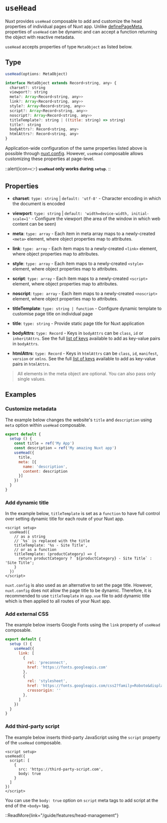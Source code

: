 # `useHead`

Nuxt provides `useHead` composable to add and customize the head properties of individual pages of Nuxt app. Unlike [definePageMeta](/api/utils/define-page-meta), properties of `useHead` can be dynamic and can accept a function returning the object with reactive metadata.

`useHead` accepts properties of type `MetaObject` as listed below.

## Type

```js [Signature]
useHead(options: MetaObject)

interface MetaObject extends Record<string, any> {
  charset?: string
  viewport?: string
  meta?: Array<Record<string, any>>
  link?: Array<Record<string, any>>
  style?: Array<Record<string, any>>
  script?: Array<Record<string, any>>
  noscript?: Array<Record<string, any>>
  titleTemplate?: string | ((title: string) => string)
  title?: string
  bodyAttrs?: Record<string, any>
  htmlAttrs?: Record<string, any>
}
```

Application-wide configuration of the same properties listed above is possible through [nuxt.config](/api/configuration/nuxt.config#head). However, `useHead` composable allows customizing these properties at page-level.

::alert{icon=👉}
**`useHead` only works during `setup`**.
::

## Properties

* **charset**: `type: string` | `default: 'utf-8'` - Character encoding in which the document is encoded

* **viewport**: `type: string` | `default: 'width=device-width, initial-scale=1'` - Configure the viewport (the area of the window in which web content can be seen)

* **meta**: `type: array` - Each item in meta array maps to a newly-created `<meta>` element, where object properties map to attributes.

* **link**: `type: array` - Each item maps to a newly-created `<link>` element, where object properties map to attributes.

* **style**: `type: array` - Each item maps to a newly-created `<style>` element, where object properties map to attributes.

* **script**: `type: array` - Each item maps to a newly-created `<script>` element, where object properties map to attributes.

* **noscript**: `type: array` - Each item maps to a newly-created `<noscript>` element, where object properties map to attributes.

* **titleTemplate**: `type: string | function` - Configure dynamic template to customise page title on individual page

* **title**: `type: string` - Provide static page title for Nuxt application

* **bodyAttrs**: `type: Record` - Keys in `bodyAttrs` can be `class`, `id` or `inheritAttrs`. See the full [list of keys](https://github.com/nuxt/framework/blob/main/packages/schema/src/types/meta.ts) available to add as key-value pairs in `bodyAttrs`.

* **htmlAttrs**: `type: Record` - Keys in `htmlAttrs` can be `class`, `id`, `manifest`, `version` or `xmlns`. See the full [list of keys](https://github.com/nuxt/framework/blob/main/packages/schema/src/types/meta.ts) available to add as key-value pairs in `htmlAttrs`.

> All elements in the meta object are optional. You can also pass only single values.

## Examples

### Customize metadata

The example below changes the website's `title` and `description` using `meta` option within `useHead` composable.

```js
export default {
  setup () {
    const title = ref('My App')
    const description = ref('My amazing Nuxt app')
    useHead({
      title,
      meta: [{
        name: 'description',
        content: description
      }]
    })
  }
}
```

### Add dynamic title

In the example below, `titleTemplate` is set as a `function` to have full control over setting dynamic title for each route of your Nuxt app.

```vue [app.vue]
<script setup>
  useHead({
    // as a string
    // `%s` is replaced with the title
    titleTemplate: '%s - Site Title',
    // or as a function 
    titleTemplate: (productCategory) => {
      return productCategory ? `${productCategory} - Site Title` : 'Site Title';
    }
  })
</script>
```

`nuxt.config` is also used as an alternative to set the page title. However, `nuxt.config` does not allow the page title to be dynamic. Therefore, it is recommended to use `titleTemplate` in `app.vue` file to add dynamic title which is then applied to all routes of your Nuxt app.

### Add external CSS

The example below inserts Google Fonts using the `link` property of `useHead` composable.

```js
export default {
  setup () {
    useHead({
      link: [
        { 
          rel: 'preconnect', 
          href: 'https://fonts.googleapis.com'
        },
        { 
          rel: 'stylesheet', 
          href: 'https://fonts.googleapis.com/css2?family=Roboto&display=swap', 
          crossorigin: '' 
        },
      ]
    })
  }
}
```

### Add third-party script

The example below inserts third-party JavaScript using the `script` property of the `useHead` composable.

```vue
<script setup>
useHead({
  script: [
    {
      src: 'https://third-party-script.com',
      body: true
    }
  ]
})
</script>
```

You can use the `body: true` option on `script` meta tags to add script at the end of the `<body>` tag.

::ReadMore{link="/guide/features/head-management"}
